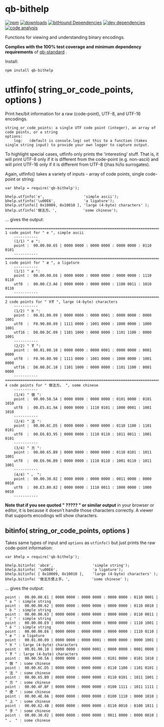 # qb-bithelp

[![npm][npm-image]][npm-url]
[![downloads][downloads-image]][npm-url]
[![bitHound Dependencies][proddep-image]][proddep-link]
[![dev dependencies][devdep-image]][devdep-link]
[![code analysis][code-image]][code-link]

[npm-image]:       https://img.shields.io/npm/v/qb-bithelp.svg
[downloads-image]: https://img.shields.io/npm/dm/qb-bithelp.svg
[npm-url]:         https://npmjs.org/package/qb-bithelp
[proddep-image]:   https://www.bithound.io/github/quicbit-js/qb-bithelp/badges/dependencies.svg
[proddep-link]:    https://www.bithound.io/github/quicbit-js/qb-bithelp/master/dependencies/npm
[devdep-image]:    https://www.bithound.io/github/quicbit-js/qb-bithelp/badges/devDependencies.svg
[devdep-link]:     https://www.bithound.io/github/quicbit-js/qb-bithelp/master/dependencies/npm
[code-image]:      https://www.bithound.io/github/quicbit-js/qb-bithelp/badges/code.svg
[code-link]:       https://www.bithound.io/github/quicbit-js/qb-bithelp


Functions for viewing and understanding binary encodings.

**Complies with the 100% test coverage and minimum dependency requirements** of 
[qb-standard](http://github.com/quicbit-js/qb-standard) . 


Install:

    npm install qb-bithelp
    

# utfinfo( string_or_code_points, options )

Print hex/bit information for a raw (code-point), UTF-8, and UTF-16 encodings.  

    string_or_code_points: a single UTF code point (integer), an array of code points, or a string
    options:
        log:   (default is console.log) set this to a function (takes single string input) to provide your own logger to capture output.
             

To highlight special cases, utfinfo only prints the 'interesting' stuff.  That is, 
it will print UTF-8 only if it is different from the code-point (e.g. non-ascii) and will 
print UTF-16 only if it is different from UTF-8 ()has hi/lo surrogates).

Again, utfinfo() takes a variety of inputs - array of code points, single code-point
or string:

    var bhelp = require('qb-bithelp');
    
    bhelp.utfinfo('e',                  'simple ascii');
    bhelp.utfinfo('\u00E6',             'a ligature');
    bhelp.utfinfo([ 0x10009, 0x10010 ], 'large (4-byte) characters' );
    bhelp.utfinfo('做法方。',            'some chinese');
    
... gives the output:

    ==============================================================================
    1 code point for " e ", simple ascii
        -----------
        (1/1) " e ":
        point :  00.00.00.65 | 0000 0000 : 0000 0000 : 0000 0000 : 0110 0101
        -----------
    ==============================================================================
    1 code point for " æ ", a ligature
        -----------
        (1/1) " æ ":
        point :  00.00.00.E6 | 0000 0000 : 0000 0000 : 0000 0000 : 1110 0110
        utf8  :  00.00.C3.A6 | 0000 0000 : 0000 0000 : 1100 0011 : 1010 0110
        -----------
    ==============================================================================
    2 code points for " 𐀉𐀐 ", large (4-byte) characters
        -----------
        (1/2) " 𐀉 ":
        point :  00.01.00.09 | 0000 0000 : 0000 0001 : 0000 0000 : 0000 1001
        utf8  :  F0.90.80.89 | 1111 0000 : 1001 0000 : 1000 0000 : 1000 1001
        utf16 :  D8.00.DC.09 | 1101 1000 : 0000 0000 : 1101 1100 : 0000 1001
        -----------
        (2/2) " 𐀐 ":
        point :  00.01.00.10 | 0000 0000 : 0000 0001 : 0000 0000 : 0001 0000
        utf8  :  F0.90.80.90 | 1111 0000 : 1001 0000 : 1000 0000 : 1001 0000
        utf16 :  D8.00.DC.10 | 1101 1000 : 0000 0000 : 1101 1100 : 0001 0000
        -----------
    ==============================================================================
    4 code points for " 做法方。 ", some chinese
        -----------
        (1/4) " 做 ":
        point :  00.00.50.5A | 0000 0000 : 0000 0000 : 0101 0000 : 0101 1010
        utf8  :  00.E5.81.9A | 0000 0000 : 1110 0101 : 1000 0001 : 1001 1010
        -----------
        (2/4) " 法 ":
        point :  00.00.6C.D5 | 0000 0000 : 0000 0000 : 0110 1100 : 1101 0101
        utf8  :  00.E6.B3.95 | 0000 0000 : 1110 0110 : 1011 0011 : 1001 0101
        -----------
        (3/4) " 方 ":
        point :  00.00.65.B9 | 0000 0000 : 0000 0000 : 0110 0101 : 1011 1001
        utf8  :  00.E6.96.B9 | 0000 0000 : 1110 0110 : 1001 0110 : 1011 1001
        -----------
        (4/4) " 。 ":
        point :  00.00.30.02 | 0000 0000 : 0000 0000 : 0011 0000 : 0000 0010
        utf8  :  00.E3.80.82 | 0000 0000 : 1110 0011 : 1000 0000 : 1000 0010
        -----------


**Note that if you see quoted " ????? " or similar output** in your browser or editor, it is because it
doesn't handle those characters correctly.  A viewer that supports encodings will show
characters.
        
## bitinfo( string_or_code_points, options )

Takes same types of input and <code>options</code> as <code>utfinfo()</code> but just prints the raw code-point 
information:

    var bhelp = require('qb-bithelp');

    bhelp.bitinfo( 'abcé',                  'simple string');
    bhelp.bitinfo( '\u00E6',                'a ligature');
    bhelp.bitinfo( [ 0x10009, 0x10010 ],    'large (4-byte) characters' );
    bhelp.bitinfo( '做法方便上手。',          'some chinese' );
    
... gives the output:

    point :  00.00.00.61 | 0000 0000 : 0000 0000 : 0000 0000 : 0110 0001 | " a " : simple string
    point :  00.00.00.62 | 0000 0000 : 0000 0000 : 0000 0000 : 0110 0010 | " b " : simple string
    point :  00.00.00.63 | 0000 0000 : 0000 0000 : 0000 0000 : 0110 0011 | " c " : simple string
    point :  00.00.00.E9 | 0000 0000 : 0000 0000 : 0000 0000 : 1110 1001 | " é " : simple string
    point :  00.00.00.E6 | 0000 0000 : 0000 0000 : 0000 0000 : 1110 0110 | " æ " : a ligature
    point :  00.01.00.09 | 0000 0000 : 0000 0001 : 0000 0000 : 0000 1001 | " 𐀉 " : large (4-byte) characters
    point :  00.01.00.10 | 0000 0000 : 0000 0001 : 0000 0000 : 0001 0000 | " 𐀐 " : large (4-byte) characters
    point :  00.00.50.5A | 0000 0000 : 0000 0000 : 0101 0000 : 0101 1010 | " 做 " : some chinese
    point :  00.00.6C.D5 | 0000 0000 : 0000 0000 : 0110 1100 : 1101 0101 | " 法 " : some chinese
    point :  00.00.65.B9 | 0000 0000 : 0000 0000 : 0110 0101 : 1011 1001 | " 方 " : some chinese
    point :  00.00.4F.BF | 0000 0000 : 0000 0000 : 0100 1111 : 1011 1111 | " 便 " : some chinese
    point :  00.00.4E.0A | 0000 0000 : 0000 0000 : 0100 1110 : 0000 1010 | " 上 " : some chinese
    point :  00.00.62.4B | 0000 0000 : 0000 0000 : 0110 0010 : 0100 1011 | " 手 " : some chinese
    point :  00.00.30.02 | 0000 0000 : 0000 0000 : 0011 0000 : 0000 0010 | " 。 " : some chinese
